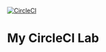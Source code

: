 [![CircleCI](https://circleci.com/gh/ec-wagner/ci_tut.svg?style=svg)](https://circleci.com/gh/ec-wagner/ci_tut)

# My CircleCI Lab
